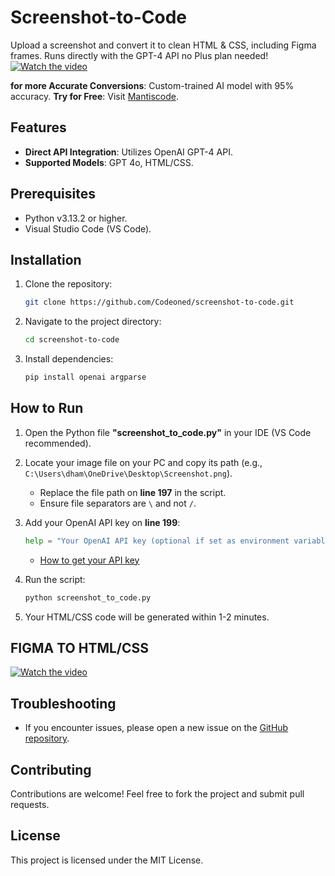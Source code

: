 # Screenshot-to-Code

Upload a screenshot and convert it to clean HTML & CSS, including Figma frames. Runs directly with the GPT-4 API 
no Plus plan needed!
<a href="https://youtu.be/X2BYD6TrREU" target="_blank">
    <img src="https://img.youtube.com/vi/X2BYD6TrREU/hqdefault.jpg" alt="Watch the video">
</a>

**for more Accurate Conversions**: Custom-trained AI model with 95% accuracy.
 **Try for Free**: Visit [Mantiscode](https://mantiscode.com).

## Features

* **Direct API Integration**: Utilizes OpenAI GPT-4 API.
* **Supported Models**: GPT 4o, HTML/CSS.

## Prerequisites

* Python v3.13.2 or higher.
* Visual Studio Code (VS Code).

## Installation

1. Clone the repository:

   ```bash
   git clone https://github.com/Codeoned/screenshot-to-code.git
   ```
2. Navigate to the project directory:

   ```bash
   cd screenshot-to-code
   ```
3. Install dependencies:

   ```bash
   pip install openai argparse
   ```

## How to Run

1. Open the Python file **"screenshot\_to\_code.py"** in your IDE (VS Code recommended).
2. Locate your image file on your PC and copy its path (e.g., `C:\Users\dham\OneDrive\Desktop\Screenshot.png`).

   * Replace the file path on **line 197** in the script.
   * Ensure file separators are `\` and not `/`.
3. Add your OpenAI API key on **line 199**:

   ```python
   help = "Your OpenAI API key (optional if set as environment variable)"
   ```

   * [How to get your API key](https://github.com/Codeoned/screenshot-to-code/blob/main/Key.md)
4. Run the script:

   ```bash
   python screenshot_to_code.py
   ```
5. Your HTML/CSS code will be generated within 1-2 minutes.

## FIGMA TO HTML/CSS
<a href="https://youtu.be/zkr-rGoi4NA" target="_blank">
    <img src="https://img.youtube.com/vi/zkr-rGoi4NA/hqdefault.jpg" alt="Watch the video">
</a>

## Troubleshooting

* If you encounter issues, please open a new issue on the [GitHub repository](https://github.com/Codeoned/screenshot-to-code/issues).

## Contributing

Contributions are welcome! Feel free to fork the project and submit pull requests.

## License

This project is licensed under the MIT License.



